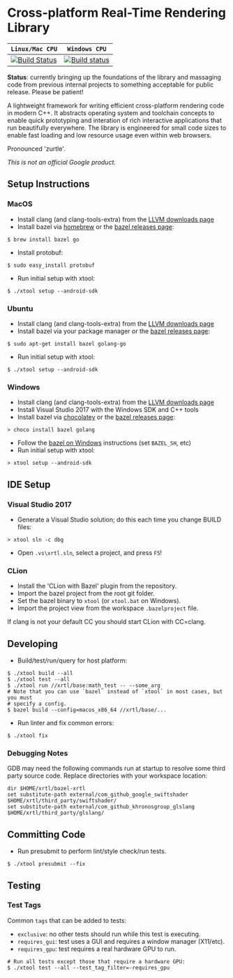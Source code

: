Cross-platform Real-Time Rendering Library
==========================================

| **`Linux/Mac CPU`** | **`Windows CPU`** |
|---------------------|-------------------|
| [![Build Status](https://travis-ci.org/google/xrtl.svg?branch=master)](https://travis-ci.org/google/xrtl) | [![Build status](https://ci.appveyor.com/api/projects/status/wp1p760x93tw1p1d/branch/master?svg=true)](https://ci.appveyor.com/project/benvanik/xrtl/branch/master) |

**Status**: currently bringing up the foundations of the library and massaging code from previous internal projects to something acceptable for public release. Please be patient!

A lightweight framework for writing efficient cross-platform rendering code in
modern C++. It abstracts operating system and toolchain concepts to enable quick
prototyping and interation of rich interactive applications that run beautifully
everywhere. The library is engineered for small code sizes to enable fast
loading and low resource usage even within web browsers.

Pronounced 'zurtle'.

*This is not an official Google product.*

## Setup Instructions

### MacOS

* Install clang (and clang-tools-extra) from the [LLVM downloads page](http://releases.llvm.org/download.html)
* Install bazel via [homebrew](https://brew.sh/) or the [bazel releases page](https://github.com/bazelbuild/bazel/releases):
```
$ brew install bazel go
```
* Install protobuf:
```
$ sudo easy_install protobuf
```
* Run initial setup with xtool:
```
$ ./xtool setup --android-sdk
```

### Ubuntu

* Install clang (and clang-tools-extra) from the [LLVM downloads page](http://releases.llvm.org/download.html)
* Install bazel via your package manager or the [bazel releases page](https://github.com/bazelbuild/bazel/releases):
```
$ sudo apt-get install bazel golang-go
```
* Run initial setup with xtool:
```
$ ./xtool setup --android-sdk
```

### Windows

* Install clang (and clang-tools-extra) from the [LLVM downloads page](http://releases.llvm.org/download.html)
* Install Visual Studio 2017 with the Windows SDK and C++ tools
* Install bazel via [chocolatey](https://chocolatey.org/) or the [bazel releases page](https://github.com/bazelbuild/bazel/releases):
```
> choco install bazel golang
```
* Follow the [bazel on Windows](https://bazel.build/versions/master/docs/windows.html) instructions (set `BAZEL_SH`, etc)
* Run initial setup with xtool:
```
> xtool setup --android-sdk
```

## IDE Setup

### Visual Studio 2017

* Generate a Visual Studio solution; do this each time you change BUILD files:
```
> xtool sln -c dbg
```
* Open `.vs\xrtl.sln`, select a project, and press `F5`!

### CLion

* Install the 'CLion with Bazel' plugin from the repository.
* Import the bazel project from the root git folder.
* Set the bazel binary to `xtool` (or `xtool.bat` on Windows).
* Import the project view from the workspace `.bazelproject` file.

If clang is not your default CC you should start CLion with CC=clang.

## Developing

* Build/test/run/query for host platform:
```
$ ./xtool build --all
$ ./xtool test --all
$ ./xtool run //xrtl/base:math_test -- --some_arg
# Note that you can use `bazel` instead of `xtool` in most cases, but you must
# specify a config.
$ bazel build --config=macos_x86_64 //xrtl/base/...
```

* Run linter and fix common errors:
```
$ ./xtool fix
```

### Debugging Notes

GDB may need the following commands run at startup to resolve some third party
source code. Replace directories with your workspace location:
```
dir $HOME/xrtl/bazel-xrtl
set substitute-path external/com_github_google_swiftshader $HOME/xrtl/third_party/swiftshader/
set substitute-path external/com_github_khronosgroup_glslang $HOME/xrtl/third_party/glslang/
```

## Committing Code

* Run presubmit to perform lint/style check/run tests.
```
$ ./xtool presubmit --fix
```

## Testing

### Test Tags

Common `tags` that can be added to tests:

* `exclusive`: no other tests should run while this test is executing.
* `requires_gui`: test uses a GUI and requires a window manager (X11/etc).
* `requires_gpu`: test requires a real hardware GPU to run.

```
# Run all tests except those that require a hardware GPU:
$ ./xtool test --all --test_tag_filter=-requires_gpu
```
